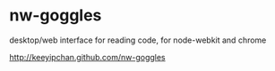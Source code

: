 nw-goggles
==========

desktop/web interface for reading code, for node-webkit and chrome

http://keeyipchan.github.com/nw-goggles
